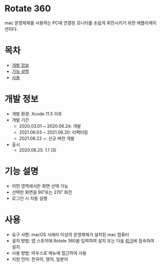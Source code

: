 # Rotate 360
mac 운영체제를 사용하는 PC에 연결된 모니터를 손쉽게 회전시키기 위한 애플리케이션이다. 

# 목차
- [개발 정보](#개발-정보)
- [기능 설명](#기능-설명)
- [사용](#사용)

# 개발 정보
- 개발 환경: Xcode 11.5 이후
- 개발 기간
    - 2020.03.01 ~ 2020.06.24: 개발
    - 2021.06.03 ~ 2021.06.20: 리펙터링
    - 2021.06.22 ~: 신규 버전 개발
- 출시
    - 2020.06.25: 1.1 (3)

# 기능 설명
- 어떤 영역에서든 화면 선택 가능
- 선택한 화면을 90˚또는 270˚ 회전
- 로그인 시 자동 실행

# 사용
- 요구 사항: macOS 시에라 이상의 운영체제가 설치된 mac 컴퓨터
- 설치 방법: 앱 스토어에 Rotate 360을 입력하여 설치 또는 다음 [링크](https://apps.apple.com/kr/app/rotate-360/id1519786106?l=ko&mt=12)에 접속하여 설치
- 사용 방법: 마우스로 메뉴에 접근하여 사용
- 지원 언어: 한국어, 영어, 일본어

